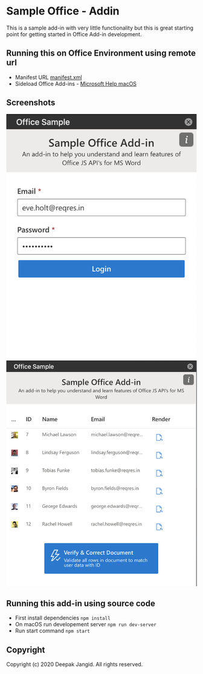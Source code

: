 # Sample Office - Addin

This is a sample add-in with very little functionality but this is great starting point for getting started in Office Add-in development.

## Running this on Office Environment using remote url
- Manifest URL [manifest.xml](https://office-sample.netlify.app/manifest.xml)
- Sideload Office Add-ins - [Microsoft Help macOS](https://docs.microsoft.com/en-us/office/dev/add-ins/testing/sideload-an-office-add-in-on-ipad-and-mac)

## Screenshots
![Loing Page](screenshots/login.png)
![List Page](screenshots/list.png)

## Running this add-in using source code

- First install dependencies `npm install`
- On macOS run developement server `npm run dev-server`
- Run start command `npm start`

## Copyright

Copyright (c) 2020 Deepak Jangid. All rights reserved.

